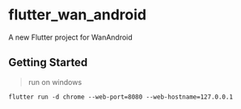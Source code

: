 # flutter_wan_android

A new Flutter project for WanAndroid

## Getting Started

>run on windows

`flutter run -d chrome --web-port=8080 --web-hostname=127.0.0.1`
